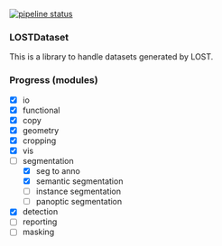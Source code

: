 [![pipeline status](https://gitlab.com/l3p-cv/lost_ds/badges/master/pipeline.svg)](https://gitlab.com/l3p-cv/lost_ds/pipelines)
<!-- [![Documentation Status](https://readthedocs.org/projects/lost_ds/badge/?version=latest)](https://lost_ds.readthedocs.io/en/latest/?badge=latest) -->

### LOSTDataset

This is a library to handle datasets generated by LOST.

### Progress (modules)
- [x] io
- [x] functional
- [x] copy
- [x] geometry
- [x] cropping
- [x] vis
- [ ] segmentation
    - [x] seg to anno
    - [x] semantic segmentation
    - [ ] instance segmentation
    - [ ] panoptic segmentation
- [x] detection
- [ ] reporting
- [ ] masking
